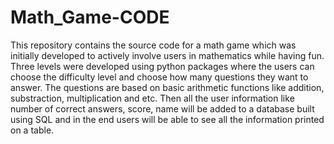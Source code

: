 # Math_Game-CODE
This repository contains the source code for a math game which was initially developed to actively involve users in mathematics while having fun. Three levels were developed using python packages where the users can choose the difficulty level and  choose how many questions they want to answer. The questions are based on basic arithmetic functions like addition, substraction, multiplication and etc. Then all the user information like number of correct answers, score, name will be added to a database built  using SQL and in the end users will be able to see all the information printed on a table.

